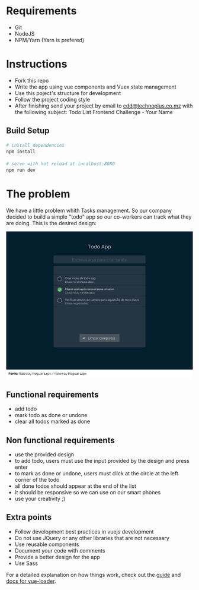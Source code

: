 # Requirements
- Git
- NodeJS
- NPM/Yarn (Yarn is prefered)

# Instructions
- Fork this repo
- Write the app using vue components and Vuex state management
- Use this poject's structure for development
- Follow the project coding style
- After finishing send your project by email to cdd@technoplus.co.mz with the following 
subject: Todo List Frontend Challenge - Your Name 

## Build Setup

``` bash
# install dependencies
npm install

# serve with hot reload at localhost:8080
npm run dev
```

# The problem
We have a little problem whith Tasks management.
So our company decided to build a simple "todo" app so our co-workers can track what they are doing.
This is the desired design:

![alt text](todo-app.png)
 
## Functional requirements
- add todo
- mark todo as done or undone
- clear all todos marked as done

## Non functional requirements
- use the provided design
- to add todo, users must use the input provided by the design and press enter
- to mark as done or undone, users must click at the circle at the left corner of the todo
- all done todos should appear at the end of the list 
- it should be responsive so we can use on our smart phones
- use your creativity ;)


## Extra points
- Follow development best practices in vuejs development
- Do not use JQuery or any other libraries that are not necessary
- Use reusable components
- Document your code with comments
- Provide a better design for the app
- Use Sass

For a detailed explanation on how things work, check out the [guide](http://vuejs-templates.github.io/webpack/) and [docs for vue-loader](http://vuejs.github.io/vue-loader).
